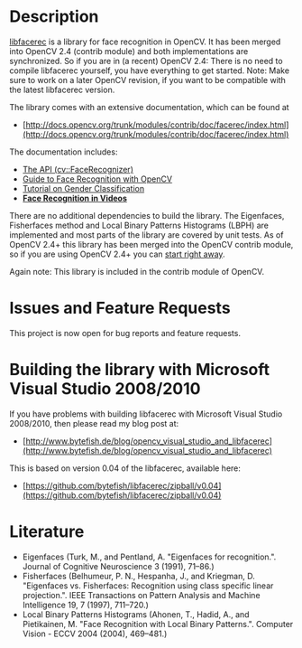 # Description

[libfacerec](http://www.github.com/bytefish/libfacerec) is a library for face recognition in OpenCV. It has been merged into OpenCV 2.4 (contrib module) and both implementations are synchronized. So if you are in (a recent) OpenCV 2.4: There is no need to compile libfacerec yourself, you have everything to get started. Note: Make sure to work on a later OpenCV revision, if you want to be compatible with the latest libfacerec version.

The library comes with an extensive documentation, which can be found at

* [http://docs.opencv.org/trunk/modules/contrib/doc/facerec/index.html](http://docs.opencv.org/trunk/modules/contrib/doc/facerec/index.html)
  
The documentation includes:

* [The API (cv::FaceRecognizer)](http://docs.opencv.org/trunk/modules/contrib/doc/facerec/facerec_api.html)
* [Guide to Face Recognition with OpenCV](http://docs.opencv.org/trunk/modules/contrib/doc/facerec/facerec_tutorial.html)
* [Tutorial on Gender Classification](http://docs.opencv.org/trunk/modules/contrib/doc/facerec/tutorial/facerec_gender_classification.html)
* **[Face Recognition in Videos](http://docs.opencv.org/trunk/modules/contrib/doc/facerec/tutorial/facerec_video_recognition.html)**

There are no additional dependencies to build the library. The Eigenfaces, Fisherfaces method and Local Binary Patterns Histograms (LBPH) are implemented and most parts of the library are covered by unit tests. As of OpenCV 2.4+ this library has been merged into the OpenCV contrib module, so if you are using OpenCV 2.4+ you can [start right away](http://code.opencv.org/projects/opencv/repository/entry/trunk/opencv/samples/cpp/facerec_demo.cpp). 

Again note: This library is included in the contrib module of OpenCV.


# Issues and Feature Requests

This project is now open for bug reports and feature requests.

# Building the library with Microsoft Visual Studio 2008/2010

If you have problems with building libfacerec with Microsoft Visual Studio 2008/2010, then please read my blog post at:

* [http://www.bytefish.de/blog/opencv_visual_studio_and_libfacerec](http://www.bytefish.de/blog/opencv_visual_studio_and_libfacerec)

This is based on version 0.04 of the libfacerec, available here:

* [https://github.com/bytefish/libfacerec/zipball/v0.04](https://github.com/bytefish/libfacerec/zipball/v0.04)
  
# Literature

* Eigenfaces (Turk, M., and Pentland, A. "Eigenfaces for recognition.". Journal of Cognitive Neuroscience 3 (1991), 71–86.)
* Fisherfaces (Belhumeur, P. N., Hespanha, J., and Kriegman, D. "Eigenfaces vs. Fisherfaces: Recognition using class specific linear projection.". IEEE Transactions on Pattern Analysis and Machine Intelligence 19, 7 (1997), 711–720.)
* Local Binary Patterns Histograms (Ahonen, T., Hadid, A., and Pietikainen, M. "Face Recognition with Local Binary Patterns.". Computer Vision - ECCV 2004 (2004), 469–481.)

